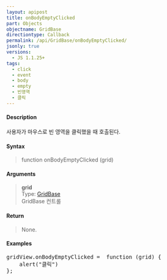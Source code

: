 ```yaml
---
layout: apipost
title: onBodyEmptyClicked
part: Objects
objectname: GridBase
directiontype: Callback
permalink: /api/GridBase/onBodyEmptyClicked/
jsonly: true
versions:
  - JS 1.1.25+
tags:
  - click
  - event
  - body
  - empty
  - 빈영역
  - 클릭
---
```



#### Description

 사용자가 마우스로 빈 영역을 클릭했을 때 호출된다.  

#### Syntax

> function onBodyEmptyClicked (grid)  

#### Arguments

> **grid**  
> Type: [GridBase](/api/GridBase/)  
> GridBase 컨트롤  

#### Return

> None.  

#### Examples 

<pre class="prettyprint">
gridView.onBodyEmptyClicked =  function (grid) {
    alert("클릭") 
};
</pre>

